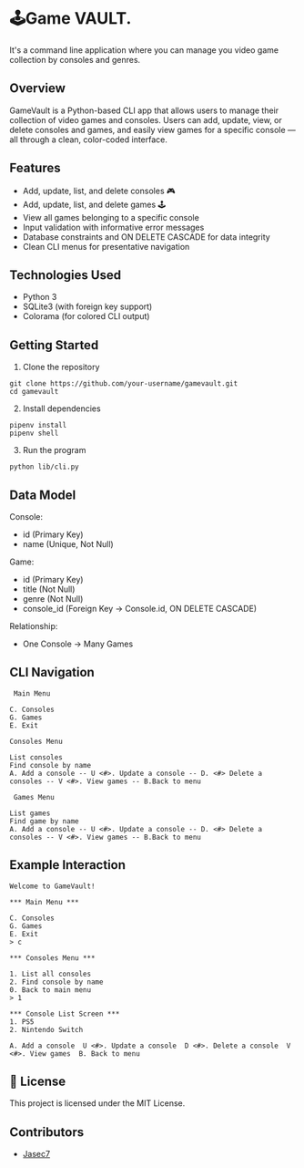 # 🕹️Game VAULT.
It's a command line application where you can manage you video game collection by consoles and genres.

## Overview
GameVault is a Python-based CLI app that allows users to manage their collection of video games and consoles.
Users can add, update, view, or delete consoles and games, and easily view games for a specific console — all through a clean, color-coded interface.

## Features
- Add, update, list, and delete consoles 🎮
- Add, update, list, and delete games 🕹️
- View all games belonging to a specific console
- Input validation with informative error messages
- Database constraints and ON DELETE CASCADE for data integrity
- Clean CLI menus for presentative navigation

## Technologies Used
- Python 3
- SQLite3 (with foreign key support)
- Colorama (for colored CLI output)


## Getting Started
1. Clone the repository
```
git clone https://github.com/your-username/gamevault.git
cd gamevault
```
2. Install dependencies 
```
pipenv install
pipenv shell
```
3. Run the program
```
python lib/cli.py
```

## Data Model
Console:
- id (Primary Key)
- name (Unique, Not Null)

Game:
- id (Primary Key)
- title (Not Null)
- genre (Not Null)
- console_id (Foreign Key → Console.id, ON DELETE CASCADE)

Relationship:
- One Console → Many Games

## CLI Navigation
```
 Main Menu

C. Consoles
G. Games
E. Exit

Consoles Menu

List consoles
Find console by name
A. Add a console -- U <#>. Update a console -- D. <#> Delete a consoles -- V <#>. View games -- B.Back to menu

 Games Menu

List games
Find game by name
A. Add a console -- U <#>. Update a console -- D. <#> Delete a consoles -- V <#>. View games -- B.Back to menu
```
## Example Interaction
```
Welcome to GameVault!

*** Main Menu ***

C. Consoles
G. Games
E. Exit
> c

*** Consoles Menu ***

1. List all consoles
2. Find console by name
0. Back to main menu
> 1

*** Console List Screen ***
1. PS5
2. Nintendo Switch

A. Add a console  U <#>. Update a console  D <#>. Delete a console  V <#>. View games  B. Back to menu
```

## 📝 License
This project is licensed under the MIT License.

## Contributors
- [Jasec7](https://github.com/Jasec7)



